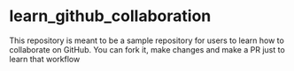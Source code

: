 # learn_github_collaboration
This repository is meant to be a sample repository for users to learn how to collaborate on GitHub. You can fork it, make changes and make a PR just to learn that workflow

